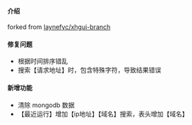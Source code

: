#### 介绍
forked from [laynefyc/xhgui-branch](https://github.com/laynefyc/xhgui-branch)

#### 修复问题

- 根据时间排序错乱
- 搜索【请求地址】时，包含特殊字符，导致结果错误

#### 新增功能

- 清除 mongodb 数据
- 【最近运行】增加【ip地址】【域名】搜索，表头增加【域名】
